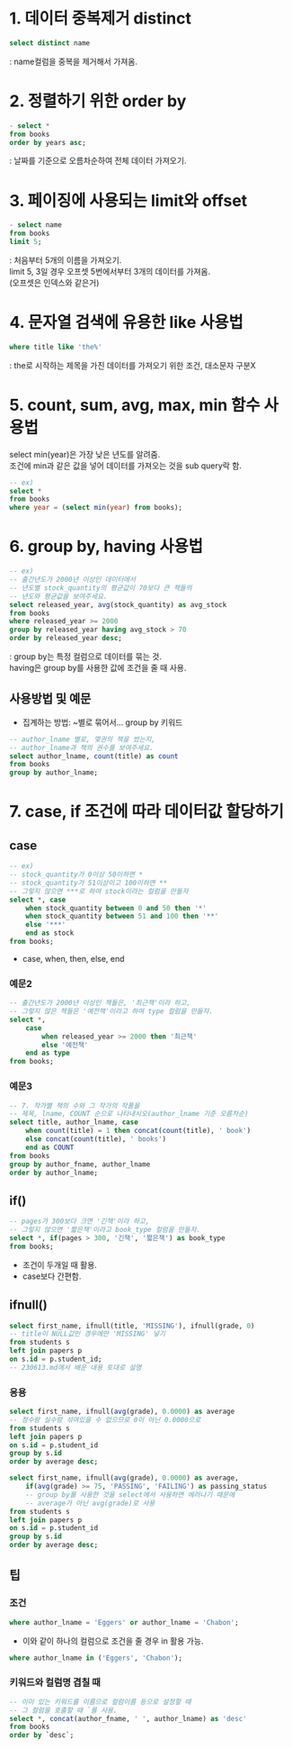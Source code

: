 # 1. 데이터 중복제거 distinct
```SQL
select distinct name
```
: name컬럼을 중복을 제거해서 가져옴.  
# 2. 정렬하기 위한 order by
```SQL
- select *
from books
order by years asc;
```
: 날짜를 기준으로 오름차순하여 전체 데이터 가져오기.  
# 3. 페이징에 사용되는 limit와 offset
```SQL
- select name
from books
limit 5;
```
: 처음부터 5개의 이름을 가져오기.  
limit 5, 3일 경우 오프셋 5번에서부터 3개의 데이터를 가져옴.  
(오프셋은 인덱스와 같은거)  
# 4. 문자열 검색에 유용한 like 사용법
```SQL
where title like 'the%'
```
: the로 시작하는 제목을 가진 데이터를 가져오기 위한 조건, 대소문자 구분X  
# 5. count, sum, avg, max, min 함수 사용법
select min(year)은 가장 낮은 년도를 알려줌.  
조건에 min과 같은 값을 넣어 데이터를 가져오는 것을 sub query락 함.  
```SQL
-- ex)
select *
from books
where year = (select min(year) from books);
```
# 6. group by, having 사용법
```SQL
-- ex)
-- 출간년도가 2000년 이상인 데이터에서
-- 년도별 stock_quantity의 평균값이 70보다 큰 책들의
-- 년도와 평균값을 보여주세요.
select released_year, avg(stock_quantity) as avg_stock
from books
where released_year >= 2000
group by released_year having avg_stock > 70
order by released_year desc;
```
: group by는 특정 컬럼으로 데이터를 묶는 것.  
having은 group by를 사용한 값에 조건을 줄 때 사용.

## 사용방법 및 예문
- 집계하는 방법: ~별로 묶어서... group by 키워드
```SQL
-- author_lname 별로, 몇권의 책을 썼는지,
-- author_lname과 책의 권수를 보여주세요.
select author_lname, count(title) as count
from books
group by author_lname;
```

# 7. case, if 조건에 따라 데이터값 할당하기
## case
```SQL
-- ex)
-- stock_quantity가 0이상 50이하면 *
-- stock_quantity가 51이상이고 100이하면 **
-- 그렇지 않으면 ***로 하여 stock이라는 컬럼을 만들자
select *, case
	when stock_quantity between 0 and 50 then '*'
    when stock_quantity between 51 and 100 then '**'
    else '***'
    end as stock
from books;
```
- case, when, then, else, end

### 예문2
```SQL
-- 출간년도가 2000년 이상인 책들은, '최근책'이라 하고,
-- 그렇지 않은 책들은 '예전책'이라고 하여 type 컬럼을 만들자.
select *,
	case
		when released_year >= 2000 then '최근책'
        else '예전책'
    end as type
from books;
```

### 예문3
```SQL
-- 7. 작가별 책의 수와 그 작가의 작품을
-- 제목, lname, COUNT 순으로 나타내시오(author_lname 기준 오름차순)
select title, author_lname, case
	when count(title) = 1 then concat(count(title), ' book')
    else concat(count(title), ' books')
    end as COUNT
from books
group by author_fname, author_lname
order by author_lname;
```

## if()
```SQL
-- pages가 300보다 크면 '긴책'이라 하고,
-- 그렇지 않으면 '짧은책'이라고 book_type 컬럼을 만들자. 
select *, if(pages > 300, '긴책', '짧은책') as book_type
from books;
```
- 조건이 두개일 때 활용.
- case보다 간편함.

## ifnull()
```SQL
select first_name, ifnull(title, 'MISSING'), ifnull(grade, 0)
-- title이 NULL값인 경우에만 'MISSING' 넣기
from students s
left join papers p
on s.id = p.student_id;
-- 230613.md에서 배운 내용 토대로 설명
```
### 응용
```SQL
select first_name, ifnull(avg(grade), 0.0000) as average
-- 정수랑 실수랑 섞여있을 수 없으므로 0이 아닌 0.0000으로 
from students s
left join papers p
on s.id = p.student_id
group by s.id
order by average desc;
```

```SQL
select first_name, ifnull(avg(grade), 0.0000) as average,
	if(avg(grade) >= 75, 'PASSING', 'FAILING') as passing_status
    -- group by를 사용한 것을 select에서 사용하면 에러나기 때문에
    -- average가 아닌 avg(grade)로 사용
from students s
left join papers p
on s.id = p.student_id
group by s.id
order by average desc;
```

## 팁
### 조건
```SQL
where author_lname = 'Eggers' or author_lname = 'Chabon';
```
- 이와 같이 하나의 컬럼으로 조건을 줄 경우 in 활용 가능.
```SQL
where author_lname in ('Eggers', 'Chabon');
```
### 키워드와 컬럼명 겹칠 때
```SQL
-- 이미 있는 키워드를 이름으로 컬럼이름 등으로 설정할 때
-- 그 컬럼을 호출할 때 `를 사용.
select *, concat(author_fname, ' ', author_lname) as 'desc'
from books
order by `desc`;
```
